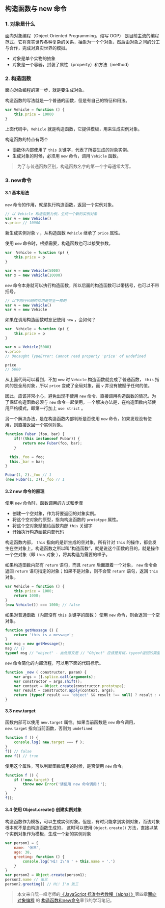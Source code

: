## 构造函数与 new 命令

### 1. 对象是什么

面向对象编程（Object Oriented Programming，缩写 OOP） 是目前主流的编程范式，它将真实世界各种复杂的关系，抽象为一个个对象，然后由对象之间的分工与合作，完成对真实世界的模拟。

- 对象是单个实物的抽象
- 对象是一个容器，封装了属性（property）和方法（method）



###  2. 构造函数

面向对象编程的第一步，就是要生成对象。

构造函数的写法就是一个普通的函数，但是有自己的特征和用法。

```javascript
var Vehicle = function () {
    this.price = 10000
}
```

上面代码中，`Vehicle` 就是构造函数，它提供模板，用来生成实例对象。

构造函数的特点有两个

- 函数体内部使用了 `this`  关键字，代表了所要生成的对象实例。
- 生成对象的时候，必须用 `new` 命令，调用 `Vehicle` 函数。

> 为了与普通函数区别，构造函数名字的第一个字母通常大写。



### 3. new命令

#### 3.1 基本用法

`new` 命令的作用，就是执行构造函数，返回一个实例对象。

``` javascript
// 以 Vehicle 构造函数为例，生成一个新的实例对象
var v = new Vehicle()
v.price // 10000
```

新生成实例对象 `v` ，从构造函数 `Vehicle` 继承了 `price` 属性。 



使用 `new` 命令时，根据需要，构造函数也可以接受参数。

``` javascript
var  Vehicle = function (p) {
    this.price = p
}

var v = new Vehicle(5000)
var x = new Vehicle(10000)
```



`new` 命令本身就可以执行构造函数，所以后面的构造函数可以带括号，也可以不带括号。

``` javascript
// 以下两行代码的作用是完全一样的
var v = new Vehicle()
var v = new Vehicle
```



如果在调用构造函数时忘记使用 `new` ，会如何？

``` javascript
var  Vehicle = function (p) {
    this.price = p
}

var v = Vehicle(5000)
v.price 
// Uncaught TypeError: Cannot read property 'price' of undefined

price 
// 5000
```

从上面代码可以看到，不加 `new`  时 `Vehicle` 构造函数就变成了普通函数， `this` 指向的是全局对象，所以 `price` 变成了全局对象，而 `v` 并没有被赋予任何的值。

因此，应该非常小心，避免出现不使用 `new` 命令、直接调用构造函数的情况。为了保证构造函数必须与 `new` 命令一起使用，一个解决办法是，在构造函数内部使用严格模式，即第一行加上 `use strict` 。

另一个解决办法，是在构造函数内部判断是否使用 `new` 命令，如果发现没有使用，则直接返回一个实例对象。

``` javascript
function Fubar (foo, bar) {
    if(!(this instanceof Fubar)) {
        return new Fubar(foo, bar);
    }
  
  this._foo = foo;
  this._bar = bar;
}

Fubar(1, 2)._foo // 1
(new Fubar(1, 2))._foo // 1
```



#### 3.2 new 命令的原理

使用 `new` 命令时，函数调用的方式和步骤

- 创建一个空对象，作为将要返回的对象实例。
- 将这个空对象的原型，指向构造函数的 `prototype` 属性。
- 将这个空对象赋值给函数内部 `this` 关键字
- 开始执行构造函数内部代码

构造函数内部， `this` 指向的是新生成的空对象，所有针对 `this` 的操作，都会发生在空对象上。构造函数之所以叫“构造函数”，就是说这个函数的目的，就是操作一个空对象（即 `this` 对象 ），将其构造为需要的样子。

如果构造函数内部有 `return` 语句，而且 `return` 后面跟着一个对象， `new` 命令会返回 `return` 语句指定的对象；如果不是对象，则不会管 `return` 语句，返回 `this` 对象。

``` javascript
var Vehicle = function () {
    this.price = 1000;
  	return 1000;
}
(new Vehicle()) === 1000; // false
```

如果对普通函数（内部没有 `this` 关键字的函数 ）使用 `new` 命令，则会返回一个空对象。

``` javascript
function getMessage () {
    return 'this is a message';
}
var msg = new getMessage();
msg // {}
typeof msg // "object" - 此处原文是 // "Object" 应该是有误，typeof返回的类型都是小写，待进一步确认
```

`new` 命令简化的内部流程，可以用下面的代码标示。

``` javascript
function _new ( constructor, param) {
    var args = [].splice.call(arguments);
  	var constructor = args.shift();
    var context = Object.create(constructor.prototype);
  	var result = constructor.apply(context, args);
  	return (typeof result === 'object' && result !== null) ? result : context;
}
```



#### 3.3 new.target

函数内部可以使用 `new.target` 属性。如果当前函数是 `new` 命令调用， `new.target` 指向当前函数，否则为 `undefined` 

``` javascript
function f () {
    console.log( new.target === f );
}
f() // false
new f() // true
```

使用这个属性，可以判断函数调用的时候，是否使用 `new` 命令。

``` javascript
function f () {
    if (!new.target) {
        throw new Error('请使用 new 命令调用！');
    }
}
f();
```

#### 3.4 使用 Object.create() 创建实例对象

构造函数作为模板，可以生成实例对象。但是，有时只能拿到实例对象，而该对象根本就不是由构造函数生成的， 这时可以使用 `Object.create()` 方法，直接以某个实例对象作为模板，生成一个新的实例对象

``` javascript
var person1 = {
    name: '张三',
  	age: 38,
  	greeting: function () {
        console.log('Hi! I\'m ' + this.name + '.')
    }
}
var person2 = Object.create(person1);
person2.name // 张三
person2.greeting() // Hi! I'm 张三
```



> 本文来自阮一峰老师的[《JavaScript 标准参考教程（alpha）》](http://javascript.ruanyifeng.com)第四章[面向对象编程](http://javascript.ruanyifeng.com/#oop) 的 [ 构造函数和new命令](http://javascript.ruanyifeng.com/oop/basic.html)章节的学习笔记。

